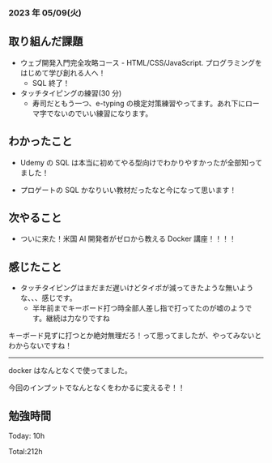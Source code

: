 ### 2023 年 05/09(火)

## 取り組んだ課題

- ウェブ開発入門完全攻略コース - HTML/CSS/JavaScript. プログラミングをはじめて学び創れる人へ！
  - SQL 終了！
- タッチタイピングの練習(30 分)
  - 寿司だともう一つ、e-typing の検定対策練習やってます。あれ下にローマ字でないのでいい練習になります。

## わかったこと

- Udemy の SQL は本当に初めてやる型向けでわかりやすかったが全部知ってました！

- プロゲートの SQL かなりいい教材だったなと今になって思います！

## 次やること

- ついに来た！米国 AI 開発者がゼロから教える Docker 講座！！！！

## 感じたこと

- タッチタイピングはまだまだ遅いけどタイポが減ってきたような無いような、、、感じです。
  - 半年前までキーボード打つ時全部人差し指で打ってたのが嘘のようです。継続は力なりですね

キーボード見ずに打つとか絶対無理だろ！って思ってましたが、やってみないとわからないですね！

---

docker はなんとなくで使ってました。

今回のインプットでなんとなくをわかるに変えるぞ！！

## 勉強時間

Today: 10h

Total:212h
